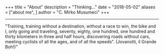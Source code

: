 +++
title = "About"
description = "Thinking..."
date = "2018-05-02"
aliases = ["about me", ]
author = "C. Mirko Musumeci"
+++

---
"Training, training without a destination, without a race to win, the bike and I, only going and traveling, seventy, eighty, one hundred, one hundred and thirty kilometers in three and half hours, discovering roads without cars, meeting cyclists of all the ages, and of all the speeds”. (Jovanotti, il Grande Boh!)"
